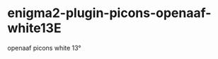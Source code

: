 enigma2-plugin-picons-openaaf-white13E
======================================

openaaf picons white 13°